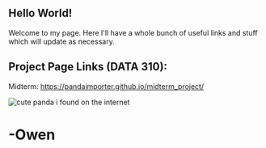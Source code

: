 ## Hello World!

Welcome to my page. Here I'll have a whole bunch of useful links and stuff which will update as necessary.  


## Project Page Links (DATA 310):

Midterm: https://pandaimporter.github.io/midterm_project/


![cute panda i found on the internet](https://sites.psu.edu/siowfa16/files/2016/09/panda_lazy_on-rock_0-22bmbel.jpg)

# -Owen
